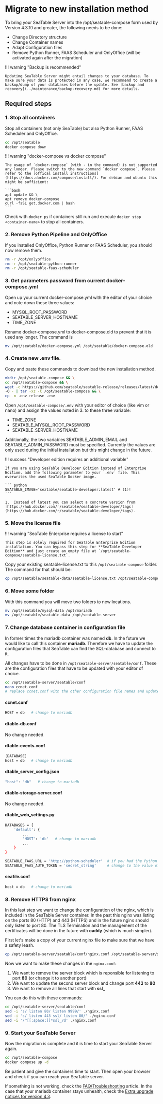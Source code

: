 # Migrate to new installation method

<!-- md:version 4.3.10 -->

To bring your SeaTable Server into the /opt/seatable-compose form used by Version 4.3.10 and greater, the following needs to be done:

- Change Directory structure
- Change Container names
- Adapt Configuration files
- Remove Python Runner, FAAS Scheduler and OnlyOffice (will be activated again after the migration)

!!! warning "Backup is recommended"

    Updating SeaTable Server might entail changes to your database. To make sure your data is protected in any case, we recommend to create a backup/dump of your databases before the update. See [backup and recovery](../maintenance/backup-recovery.md) for more details.

## Required steps

### 1. Stop all containers

Stop all containers (not only SeaTable) but also Python Runner, FAAS Scheduler and OnlyOffice.

```bash
cd /opt/seatable
docker compose down
```

!!! warning "docker-compose vs docker compose"

    The usage of `docker-compose` (with - in the command) is not supported any longer. Please switch to the new command `docker compose`. Please refer to the [offical install instructions](https://docs.docker.com/compose/install/). For debian and ubuntu this might be sufficient:

    ```bash
    apt update && \
    apt remove docker-compose
    curl -fsSL get.docker.com | bash
    ```

Check with `docker ps` if containers still run and execute `docker stop <container-name>` to stop all containers.

### 2. Remove Python Pipeline and OnlyOffice

If you installed OnlyOffice, Python Runner or FAAS Scheduler, you should now remove them.

```bash
rm -r /opt/onlyoffice
rm -r /opt/seatable-python-runner
rm -r /opt/seatable-faas-scheduler
```

### 3. Get parameters password from current docker-compose.yml

Open up your current docker-compose.yml with the editor of your choice and note down these three values:

- MYSQL_ROOT_PASSWORD
- SEATABLE_SERVER_HOSTNAME
- TIME_ZONE

Rename docker-compose.yml to docker-compose.old to prevent that it is used any longer. The command is

```bash
mv /opt/seatable/docker-compose.yml /opt/seatable/docker-compose.old
```

### 4. Create new .env file.

Copy and paste these commands to download the new installation method.

```bash
mkdir /opt/seatable-compose && \
cd /opt/seatable-compose && \
wget -c https://github.com/seatable/seatable-release/releases/latest/download/seatable-compose.tar.gz \
-O - | tar -xz -C /opt/seatable-compose && \
cp -n .env-release .env
```

Open `/opt/seatable-compose/.env` with your editor of choice (like vim or nano) and assign the values noted in 3. to these three variable:

- TIME_ZONE
- SEATABLE_MYSQL_ROOT_PASSWORD
- SEATABLE_SERVER_HOSTNAME

Additionally, the two variables SEATABLE_ADMIN_EMAIL and SEATABLE_ADMIN_PASSWORD must be specified. Currently the values are only used during the initial installation but this might change in the future.

!!! success "Developer edition requires an additional variable"

    If you are using SeaTable Developer Edition instead of Enterprise Edition, add the following parameter to your `.env` file. This overwrites the used SeaTable Docker image.

    ``` python
    SEATABLE_IMAGE='seatable/seatable-developer:latest' # (1)!
    ```

    1.  Instead of latest you can select a concrete version from [https://hub.docker.com/r/seatable/seatable-developer/tags](https://hub.docker.com/r/seatable/seatable-developer/tags).

### 5. Move the license file

!!! warning "SeaTable Enterprise requires a license to start"

    This step is solely required for SeaTable Enterprise Edition installation. You can bypass this step for **SeaTable Developer Edition** and just create an empty file at `/opt/seatable-compose/seatable-license.txt`.

Copy your existing seatable-license.txt to this `/opt/seatable-compose` folder. The command for that should be:

```bash
cp /opt/seatable/seatable-data/seatable-license.txt /opt/seatable-compose/
```

### 6. Move some folder

With this command you will move two folders to new locations.

```bash
mv /opt/seatable/mysql-data /opt/mariadb
mv /opt/seatable/seatable-data /opt/seatable-server
```

### 7. Change database container in configuration file

In former times the mariadb container was named **db**. In the future we would like to call this container **mariadb**. Therefore we have to update the configuration files that SeaTable can find the SQL-database and connect to it.

All changes have to be done in `/opt/seatable-server/seatable/conf`. These are the configuration files that have to be updated with your editor of choice.

```bash
cd /opt/seatable-server/seatable/conf
nano ccnet.conf
# replace ccnet.conf with the other configuration file names and update all files
```

#### ccnet.conf

```bash
HOST = db   # change to mariadb
```

#### dtable-db.conf

No change needed.

#### dtable-events.conf

```bash
[DATABASE]
host = db   # change to mariadb
```

#### dtable_server_config.json

```bash
"host": "db"   # change to mariadb
```

#### dtable-storage-server.conf

No change needed.

#### dtable_web_settings.py

```bash
DATABASES = {
    'default': {
        ...
        'HOST': 'db'   # change to mariadb
        ...
    }
}

SEATABLE_FAAS_URL = 'http://python-scheduler'  # if you had the Python Runner and FAAS Scheduler configured, change to 'http://python-scheduler'
SEATABLE_FAAS_AUTH_TOKEN = 'secret_string'     # change to the value of the PYTHON_SCHEDULER_AUTH_TOKEN variable in the .env file
```

#### seafile.conf

```bash
host = db   # change to mariadb
```

### 8. Remove HTTPS from nginx

In this last step we want to change the configuration of the nginx, which is included in the SeaTable Server container. In the past this nginx was listing on the ports 80 (HTTP) and 443 (HTTPS) and in the future nginx should only listen to port 80. The TLS Termination and the management of the certificates will be done in the future with **caddy** (which is much simpler).

First let's make a copy of your current nginx file to make sure that we have a safety leash.

```bash
cp /opt/seatable-server/seatable/conf/nginx.conf /opt/seatable-server/seatable/conf/nginx.backup
```

Now we want to make these changes in the `nginx.conf`:

1. We want to remove the server block which is reponsible for listening to port **80** (or change it to another port)
2. We want to update the second server block and change port **443** to **80**
3. We want to remove all lines that start with **ssl\_**

You can do this with these commands:

```bash
cd /opt/seatable-server/seatable/conf
sed -i 's/ listen 80/ listen 9999/' ./nginx.conf
sed -i 's/ listen 443 ssl/ listen 80/' ./nginx.conf
sed -i '/^[[:space:]]*ssl_/d' ./nginx.conf
```

### 9. Start your SeaTable Server

Now the migration is complete and it is time to start your SeaTable Server again.

```bash
cd /opt/seatable-compose
docker compose up -d
```

Be patient and give the containers time to start. Then open your browser and check if you can reach your SeaTable server.

If something is not working, check the [FAQ/Troubleshooting](../installation/faq.md) article. In the case that your mariadb container stays unhealth, check the [Extra upgrade notices for version 4.3](https://admin.seatable.io/upgrade/extra-upgrade-notice/).
